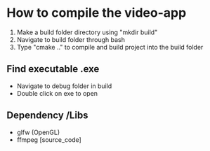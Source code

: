 # How to compile the video-app
1. Make a build folder directory using "mkdir build"
2. Navigate to build folder through bash
3. Type "cmake .." to compile and build project into the build folder

## Find executable .exe
* Navigate to debug folder in build
* Double click on exe to open

## Dependency /Libs
* glfw (OpenGL)
* ffmpeg [source_code]



